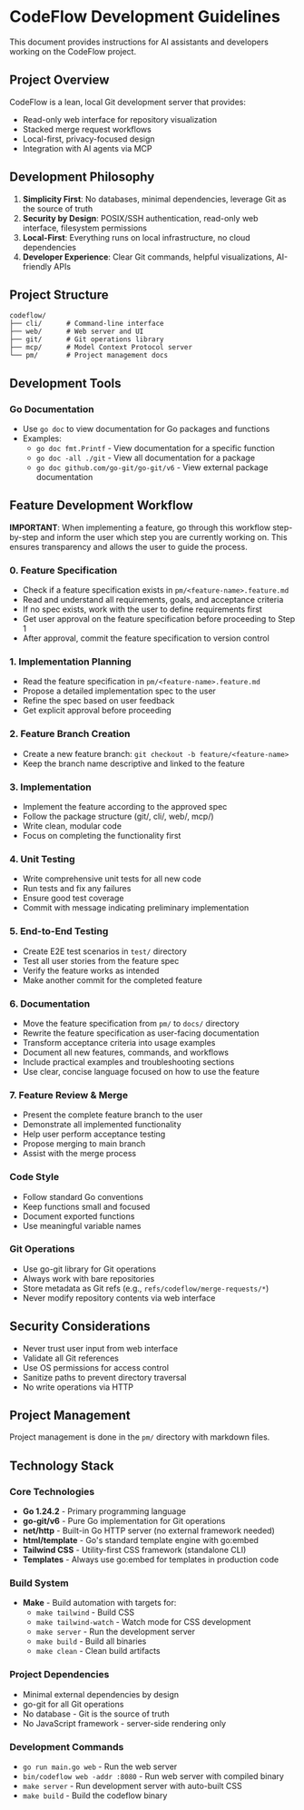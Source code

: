 # CodeFlow Development Guidelines

This document provides instructions for AI assistants and developers working on the CodeFlow project.

## Project Overview

CodeFlow is a lean, local Git development server that provides:
- Read-only web interface for repository visualization
- Stacked merge request workflows
- Local-first, privacy-focused design
- Integration with AI agents via MCP

## Development Philosophy

1. **Simplicity First**: No databases, minimal dependencies, leverage Git as the source of truth
2. **Security by Design**: POSIX/SSH authentication, read-only web interface, filesystem permissions
3. **Local-First**: Everything runs on local infrastructure, no cloud dependencies
4. **Developer Experience**: Clear Git commands, helpful visualizations, AI-friendly APIs

## Project Structure

```
codeflow/
├── cli/      # Command-line interface
├── web/      # Web server and UI
├── git/      # Git operations library
├── mcp/      # Model Context Protocol server
└── pm/       # Project management docs
```

## Development Tools

### Go Documentation
- Use `go doc` to view documentation for Go packages and functions
- Examples:
  - `go doc fmt.Printf` - View documentation for a specific function
  - `go doc -all ./git` - View all documentation for a package
  - `go doc github.com/go-git/go-git/v6` - View external package documentation

## Feature Development Workflow

**IMPORTANT**: When implementing a feature, go through this workflow step-by-step and inform the user which step you are currently working on. This ensures transparency and allows the user to guide the process.

### 0. Feature Specification
- Check if a feature specification exists in `pm/<feature-name>.feature.md`
- Read and understand all requirements, goals, and acceptance criteria
- If no spec exists, work with the user to define requirements first
- Get user approval on the feature specification before proceeding to Step 1
- After approval, commit the feature specification to version control

### 1. Implementation Planning
- Read the feature specification in `pm/<feature-name>.feature.md`
- Propose a detailed implementation spec to the user
- Refine the spec based on user feedback
- Get explicit approval before proceeding

### 2. Feature Branch Creation
- Create a new feature branch: `git checkout -b feature/<feature-name>`
- Keep the branch name descriptive and linked to the feature

### 3. Implementation
- Implement the feature according to the approved spec
- Follow the package structure (git/, cli/, web/, mcp/)
- Write clean, modular code
- Focus on completing the functionality first

### 4. Unit Testing
- Write comprehensive unit tests for all new code
- Run tests and fix any failures
- Ensure good test coverage
- Commit with message indicating preliminary implementation

### 5. End-to-End Testing
- Create E2E test scenarios in `test/` directory
- Test all user stories from the feature spec
- Verify the feature works as intended
- Make another commit for the completed feature

### 6. Documentation
- Move the feature specification from `pm/` to `docs/` directory
- Rewrite the feature specification as user-facing documentation
- Transform acceptance criteria into usage examples
- Document all new features, commands, and workflows
- Include practical examples and troubleshooting sections
- Use clear, concise language focused on how to use the feature

### 7. Feature Review & Merge
- Present the complete feature branch to the user
- Demonstrate all implemented functionality
- Help user perform acceptance testing
- Propose merging to main branch
- Assist with the merge process

### Code Style
- Follow standard Go conventions
- Keep functions small and focused
- Document exported functions
- Use meaningful variable names

### Git Operations
- Use go-git library for Git operations
- Always work with bare repositories
- Store metadata as Git refs (e.g., `refs/codeflow/merge-requests/*`)
- Never modify repository contents via web interface

## Security Considerations

- Never trust user input from web interface
- Validate all Git references
- Use OS permissions for access control
- Sanitize paths to prevent directory traversal
- No write operations via HTTP

## Project Management

Project management is done in the `pm/` directory with markdown files.

## Technology Stack

### Core Technologies
- **Go 1.24.2** - Primary programming language
- **go-git/v6** - Pure Go implementation for Git operations
- **net/http** - Built-in Go HTTP server (no external framework needed)
- **html/template** - Go's standard template engine with go:embed
- **Tailwind CSS** - Utility-first CSS framework (standalone CLI)
- **Templates** - Always use go:embed for templates in production code

### Build System
- **Make** - Build automation with targets for:
  - `make tailwind` - Build CSS
  - `make tailwind-watch` - Watch mode for CSS development
  - `make server` - Run the development server
  - `make build` - Build all binaries
  - `make clean` - Clean build artifacts

### Project Dependencies
- Minimal external dependencies by design
- go-git for all Git operations
- No database - Git is the source of truth
- No JavaScript framework - server-side rendering only

### Development Commands
- `go run main.go web` - Run the web server
- `bin/codeflow web -addr :8080` - Run web server with compiled binary
- `make server` - Run development server with auto-built CSS
- `make build` - Build the codeflow binary

